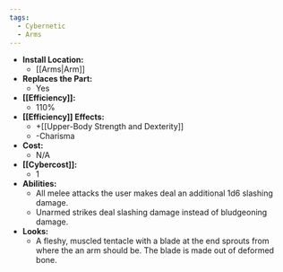 ```yaml
---
tags:
  - Cybernetic
  - Arms
---
```

- **Install Location:**
	- [[Arms|Arm]]
- **Replaces the Part:**
	- Yes
- **[[Efficiency]]:**
	- 110%
- **[[Efficiency]] Effects:**
	- +[[Upper-Body Strength and Dexterity]]
	- -Charisma
- **Cost:**
	- N/A
- **[[Cybercost]]:**
	- 1
- **Abilities:**
	- All melee attacks the user makes deal an additional 1d6 slashing damage.
	- Unarmed strikes deal slashing damage instead of bludgeoning damage.
- **Looks:**
	- A fleshy, muscled tentacle with a blade at the end sprouts from where the an arm should be. The blade is made out of deformed bone.